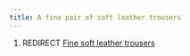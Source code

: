 ```yaml
---
title: A fine pair of soft leather trousers
---
```


1.  REDIRECT [Fine soft leather
    trousers](Fine_soft_leather_trousers "wikilink")